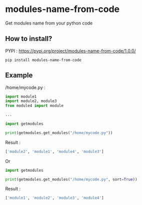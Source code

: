 # modules-name-from-code

Get modules name from your python code

## How to install?

PYPI : https://pypi.org/project/modules-name-from-code/1.0.0/

```
pip install modules-name-from-code
```

## Example

/home/mycode.py :
```python
import module1
import module2, module3
from module4 import module 

...
```

```python
import getmodules

print(getmodules.get_modules("/home/mycode.py"))
```
Result :
```python
['module2', 'module1', 'module4', 'module3']
```
Or
```python
import getmodules

print(getmodules.get_modules("/home/mycode.py", sort=True))
```
Result :
```python
['module1', 'module2', 'module3', 'module4']
```